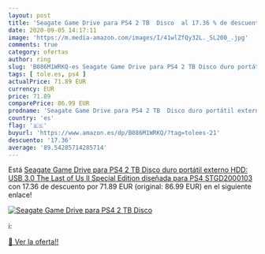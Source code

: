 ```yaml
---
layout: post
title: 'Seagate Game Drive para PS4 2 TB  Disco  al 17.36 % de descuento'
date: 2020-09-05 14:17:11
image: 'https://m.media-amazon.com/images/I/41wlZfQy32L._SL200_.jpg'
comments: true
category: ofertas
author: ring
slug: 'B086M1WRKQ-es Seagate Game Drive para PS4 2 TB Disco duro portátil...'
tags: [ tole.es, ps4 ]
actualPrice: 71.89 EUR
currency: EUR
price: 71.89
comparePrice: 86.99 EUR
prodname: 'Seagate Game Drive para PS4 2 TB  Disco duro portátil externo HDD: USB 3.0  The Last of Us II Special Edition  diseñada para PS4  STGD2000103 '
country: 'es'
flag: '🇪🇸'
buyurl: 'https://www.amazon.es/dp/B086M1WRKQ/?tag=tolees-21'
descuento: '17.36'
average: '89.54285714285714'
---
```


Está [Seagate Game Drive para PS4 2 TB  Disco duro portátil externo HDD: USB 3.0  The Last of Us II Special Edition  diseñada para PS4  STGD2000103 ](https://www.amazon.es/dp/B086M1WRKQ/?tag=tolees-21) con 17.36 de descuento por 71.89 EUR (original: 86.99 EUR) en el siguiente enlace!

[![Seagate Game Drive para PS4 2 TB  Disco ](https://m.media-amazon.com/images/I/41wlZfQy32L._SL200_.jpg)](https://www.amazon.es/dp/B086M1WRKQ/?tag=tolees-21)

ℹ️:


[🛒 Ver la oferta!!](https://www.amazon.es/dp/B086M1WRKQ/?tag=tolees-21)

